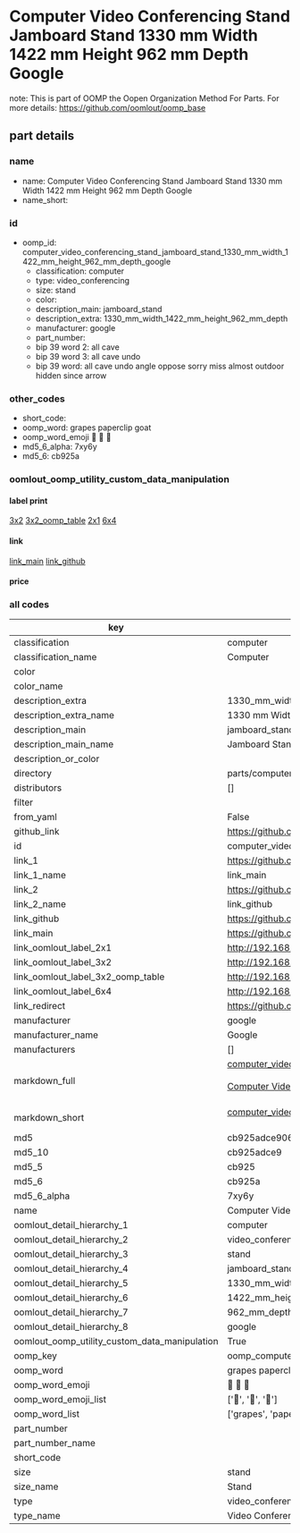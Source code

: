# Computer Video Conferencing Stand Jamboard Stand 1330 mm Width 1422 mm Height 962 mm Depth Google  

note: This is part of OOMP the Oopen Organization Method For Parts. For more details: https://github.com/oomlout/oomp_base

##  part details
  







### name
* name: Computer Video Conferencing Stand Jamboard Stand 1330 mm Width 1422 mm Height 962 mm Depth Google
* name_short: 
### id
* oomp_id: computer_video_conferencing_stand_jamboard_stand_1330_mm_width_1422_mm_height_962_mm_depth_google
  * classification: computer
  * type: video_conferencing
  * size: stand
  * color: 
  * description_main: jamboard_stand
  * description_extra: 1330_mm_width_1422_mm_height_962_mm_depth
  * manufacturer: google
  * part_number: 
  * bip 39 word 2: all cave
  * bip 39 word 3: all cave undo
  * bip 39 word: all cave undo angle oppose sorry miss almost outdoor hidden since arrow

### other_codes
* short_code: 
* oomp_word: grapes paperclip goat
* oomp_word_emoji :grapes: :paperclip: :goat:
* md5_6_alpha: 7xy6y
* md5_6: cb925a






### oomlout_oomp_utility_custom_data_manipulation
#### label print
[3x2](http://192.168.1.245:1112/?label=oomp%207xy6y)
[3x2_oomp_table](http://192.168.1.108:1112/?label=oomp%207xy6y)
[2x1](http://192.168.1.242:1112/?label=oomp%207xy6y)
[6x4](http://192.168.1.55:1112/?label=oomp%207xy6y)    

#### link

[link_main](https://github.com/oomlout/oomlout_oomp_version_1_messy/tree/main/parts/computer_video_conferencing_stand_jamboard_stand_1330_mm_width_1422_mm_height_962_mm_depth_google) [link_github](https://github.com/oomlout/oomlout_oomp_version_1_messy/tree/main/parts/computer_video_conferencing_stand_jamboard_stand_1330_mm_width_1422_mm_height_962_mm_depth_google)                             

#### price







### all codes 
| key | value |  
| --- | --- |  
| classification | computer |  
| classification_name | Computer |  
| color |  |  
| color_name |  |  
| description_extra | 1330_mm_width_1422_mm_height_962_mm_depth |  
| description_extra_name | 1330 mm Width 1422 mm Height 962 mm Depth |  
| description_main | jamboard_stand |  
| description_main_name | Jamboard Stand |  
| description_or_color |   |  
| directory | parts/computer_video_conferencing_stand_jamboard_stand_1330_mm_width_1422_mm_height_962_mm_depth_google |  
| distributors | [] |  
| filter |  |  
| from_yaml | False |  
| github_link | https://github.com/oomlout/oomlout_oomp_part_src/tree/main/parts/computer_video_conferencing_stand_jamboard_stand_1330_mm_width_1422_mm_height_962_mm_depth_google |  
| id | computer_video_conferencing_stand_jamboard_stand_1330_mm_width_1422_mm_height_962_mm_depth_google |  
| link_1 | https://github.com/oomlout/oomlout_oomp_version_1_messy/tree/main/parts/computer_video_conferencing_stand_jamboard_stand_1330_mm_width_1422_mm_height_962_mm_depth_google |  
| link_1_name | link_main |  
| link_2 | https://github.com/oomlout/oomlout_oomp_version_1_messy/tree/main/parts/computer_video_conferencing_stand_jamboard_stand_1330_mm_width_1422_mm_height_962_mm_depth_google |  
| link_2_name | link_github |  
| link_github | https://github.com/oomlout/oomlout_oomp_version_1_messy/tree/main/parts/computer_video_conferencing_stand_jamboard_stand_1330_mm_width_1422_mm_height_962_mm_depth_google |  
| link_main | https://github.com/oomlout/oomlout_oomp_version_1_messy/tree/main/parts/computer_video_conferencing_stand_jamboard_stand_1330_mm_width_1422_mm_height_962_mm_depth_google |  
| link_oomlout_label_2x1 | http://192.168.1.242:1112/?label=oomp%207xy6y |  
| link_oomlout_label_3x2 | http://192.168.1.245:1112/?label=oomp%207xy6y |  
| link_oomlout_label_3x2_oomp_table | http://192.168.1.108:1112/?label=oomp%207xy6y |  
| link_oomlout_label_6x4 | http://192.168.1.55:1112/?label=oomp%207xy6y |  
| link_redirect | https://github.com/oomlout/oomlout_oomp_version_1_messy/tree/main/parts/computer_video_conferencing_stand_jamboard_stand_1330_mm_width_1422_mm_height_962_mm_depth_google |  
| manufacturer | google |  
| manufacturer_name | Google |  
| manufacturers | [] |  
| markdown_full | [computer_video_conferencing_stand_jamboard_stand_1330_mm_width_1422_mm_height_962_mm_depth_google](none)<br>[](none)<br>[Computer Video Conferencing Stand Jamboard Stand 1330 Mm Width 1422 Mm Height 962 Mm Depth Google](none)<br><br> |  
| markdown_short | [computer_video_conferencing_stand_jamboard_stand_1330_mm_width_1422_mm_height_962_mm_depth_google](none)<br><br> |  
| md5 | cb925adce906d1bb3dcdc08dd9c93033 |  
| md5_10 | cb925adce9 |  
| md5_5 | cb925 |  
| md5_6 | cb925a |  
| md5_6_alpha | 7xy6y |  
| name | Computer Video Conferencing Stand Jamboard Stand 1330 mm Width 1422 mm Height 962 mm Depth Google |  
| oomlout_detail_hierarchy_1 | computer |  
| oomlout_detail_hierarchy_2 | video_conferencing |  
| oomlout_detail_hierarchy_3 | stand |  
| oomlout_detail_hierarchy_4 | jamboard_stand |  
| oomlout_detail_hierarchy_5 | 1330_mm_width |  
| oomlout_detail_hierarchy_6 | 1422_mm_height |  
| oomlout_detail_hierarchy_7 | 962_mm_depth |  
| oomlout_detail_hierarchy_8 | google |  
| oomlout_oomp_utility_custom_data_manipulation | True |  
| oomp_key | oomp_computer_video_conferencing_stand_jamboard_stand_1330_mm_width_1422_mm_height_962_mm_depth_google |  
| oomp_word | grapes paperclip goat |  
| oomp_word_emoji | :grapes: :paperclip: :goat: |  
| oomp_word_emoji_list | [':grapes:', ':paperclip:', ':goat:'] |  
| oomp_word_list | ['grapes', 'paperclip', 'goat'] |  
| part_number |  |  
| part_number_name |  |  
| short_code |  |  
| size | stand |  
| size_name | Stand |  
| type | video_conferencing |  
| type_name | Video Conferencing |  

